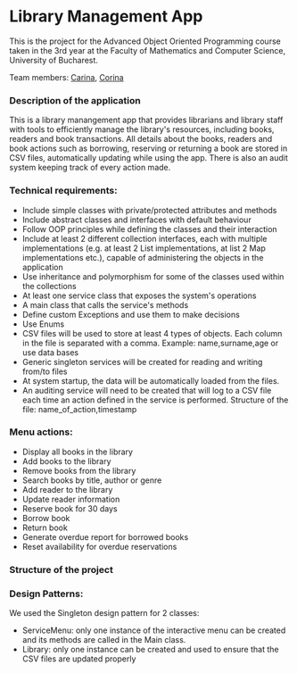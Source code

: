# Library Management App
This is the project for the Advanced Object Oriented Programming course taken in the 3rd year at the Faculty of Mathematics and Computer Science, University of Bucharest. 

Team members: [Carina](https://github.com/SaicuCarina), [Corina](https://github.com/corinagherasim)

### Description of the application
This is a library manangement app that provides librarians and library staff with tools to efficiently manage the library's resources, including books, readers and book transactions. All details about the books, readers and book actions such as borrowing, reserving or returning a book are stored in CSV files, automatically updating while using the app. There is also an audit system keeping track of every action made.

### Technical requirements:
* Include simple classes with private/protected attributes and methods
* Include abstract classes and interfaces with default behaviour
* Follow OOP principles while defining the classes and their interaction
* Include at least 2 different collection interfaces, each with multiple 
implementations (e.g. at least 2 List implementations, at list 2 Map 
implementations etc.), capable of administering the objects in the application
* Use inheritance and polymorphism for some of the classes used within the 
collections
* At least one service class that exposes the system's operations
* A main class that calls the service's methods
* Define custom Exceptions and use them to make decisions
* Use Enums
* CSV files will be used to store at least 4 types of objects. Each column in 
the file is separated with a comma. Example: name,surname,age or use data 
bases
* Generic singleton services will be created for reading and writing from/to 
files
* At system startup, the data will be automatically loaded from the files.
* An auditing service will need to be created that will log to a CSV file each time an action
defined in the service is performed. Structure of the file: name_of_action,timestamp

### Menu actions:
*   Display all books in the library
*   Add books to the library
*   Remove books from the library
*   Search books by title, author or genre
*   Add reader to the library
*   Update reader information
*   Reserve book for 30 days
*   Borrow book
*   Return book
*   Generate overdue report for borrowed books
*   Reset availability for overdue reservations

### Structure of the project


### Design Patterns:
We used the Singleton design pattern for 2 classes:
* ServiceMenu: only one instance of the interactive menu can be created and its methods are called in the Main class.
* Library: only one instance can be created and used to ensure that the CSV files are updated properly
